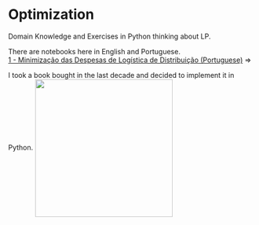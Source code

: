 # Optimization
Domain Knowledge and Exercises in Python thinking about LP.

There are notebooks here in English and Portuguese. <br>
<a href="https://github.com/marceloudo/Optimization/blob/main/Minimiza%C3%A7%C3%A3o%20Despesa%20Log%C3%ADstica.ipynb">
1 - Minimização das Despesas de Logística de Distribuição (Portuguese)</a> =>

I took a book bought in the last decade and decided to implement it in Python.
<img src="https://drive.google.com/uc?export=view&amp;id=1kZcTvqYlk5ULy-guyQuouh9V-6J9rbrV" align='center' heigh=140 width=280/>
